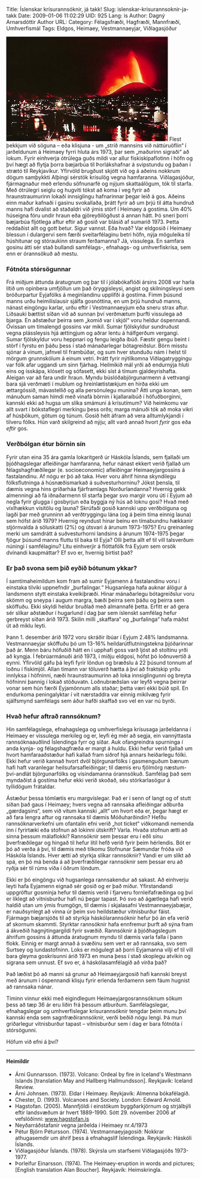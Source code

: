 Title: Íslenskar krísurannsóknir, já takk!
Slug: islenskar-krisurannsoknir-ja-takk
Date: 2009-01-06 11:02:29
UID: 925
Lang: is
Author: Dagný Arnarsdóttir
Author URL: 
Category: Félagsfræði, Hagfræði, Mannfræði, Umhverfismál
Tags: Eldgos, Heimaey, Vestmannaeyjar, Viðlagasjóður

![heimaey](heimaey.jpg)
Flest þekkjum við söguna – eða klisjuna - um „stríð mannsins við náttúruöflin“ í jarðeldunum á Heimaey fyrri hluta árs 1973, þar sem „maðurinn sigraði“ að lokum. Fyrir einhverja ótrúlega guðs mildi var allur fiskiskipaflotinn í höfn og því hægt að flytja þorra bæjarbúa til Þorlákshafnar á svipstundu og þaðan í strætó til Reykjavíkur. Yfirvöld brugðust skjótt við og á aðeins nokkrum dögum samþykkti Alþingi sérstök krísulög vegna hamfaranna. Viðlagasjóður, fjármagnaður með erlendu söfnunarfé og nýjum skattaálögum, tók til starfa. Með ótrúlegri seiglu og hugviti tókst að koma í veg fyrir að hraunstraumurinn lokaði innsiglingu hafnarinnar þegar leið á gos. Aðeins einn maður kafnaði í gasinu svokallaða, þrátt fyrir að um þrjú til átta hundruð manns hafi dvalist að staðaldri við ýmis störf í Heimaey á gostíma. Um 40% húseigna fóru undir hraun eða gjöreyðilögðust á annan hátt. Þó sneri þorri bæjarbúa fljótlega aftur eftir að gosið var blásið af sumarið 1973. Þetta reddaðist allt og gott betur. Sigur vannst. Eða hvað? Var eldgosið í Heimaey blessun í dulargervi sem færði sveitarfélaginu betri höfn, nýja möguleika til húshitunar og stóraukinn straum ferðamanna? Já, vissulega. En samfara gosinu átti sér stað bullandi samfélags-, efnahags- og umhverfiskrísa, sem enn er órannsökuð að mestu.

### Fótnóta stórsögunnar

Frá miðjum áttunda áratugnum og þar til í jólabókaflóði ársins 2008 var harla lítið um opinbera umfjöllun um það öryggisleysi, angist og skilningsleysi sem bróðurpartur Eyjafólks á meginlandinu upplifði á gostíma. Fimm þúsund manns urðu heimilislausir sjálfa gosnóttina, en um þrjú hundruð manns, nánast eingöngu karlar, urðu eftir í Vestmannaeyjum eða sneru strax aftur. Liðsauki bættist síðan við að sunnan því verðmætum þurfti vissulega að bjarga. En aðstæður þeirra sem „komið var í skjól“ voru heldur óspennandi. Óvissan um tímalengd gossins var mikil. Sumar fjölskyldur sundruðust vegna plássleysis hjá ættingjum og aðrar lentu á hálfgerðum vergangi. Sumar fjölskyldur voru heppnari og fengu leigða íbúð. Fæstir gengu beint í störf í fyrstu en þáðu þess í stað mánaðarlegar bótagreiðslur. Börn misstu sjónar á vinum, jafnvel til frambúðar, og sum hver stunduðu nám í helst til mörgum grunnskólum á einum vetri. Þrátt fyrir nýtilkomna Viðlagatryggingu var fólk afar uggandi um sinn fjárhag. Heilmikið mál yrði að endurnýja hluti eins og ísskápa, klósett og sófasett, ekki síst á tímum gjaldeyrishafta. Aleigan var að fara undir hraun. Myndu búslóðabjörgunarmenn á vettvangi bara sjá verðmæti í mublum og hreinlætistækjum en hirða ekki um ættargóssið, mávastellið og alla persónulegu munina? Átti unga konan, sem mánuðum saman hímdi með vinafá börnin í kjallaraíbúð í höfuðborginni, kannski ekki  að hugsa um slíka smámuni á krísutímum? Við heimkomu var allt svart í bókstaflegri merkingu þess orðs; marga mánuði tók að moka vikri af húsþökum, götum og túnum. Gosið hélt áfram að vera alltumlykjandi í tilveru fólks. Hún varð skilgreind að nýju; allt varð annað hvort _fyrir_ gos eða _eftir_ gos.  

### Verðbólgan étur börnin sín

Fyrir utan eina 35 ára gamla lokaritgerð úr Háskóla Íslands, sem fjallaði um þjóðhagslegar afleiðingar hamfaranna, hefur nánast ekkert verið fjallað um félagshagfræðilegar (e. socioeconomic) afleiðingar Heimaeyjargossins á fastalandinu. Af nógu er þó að taka. Hver voru áhrif hinna skyndilegu fólksflutninga á húsnæðismarkað á suðvesturhorninu? Jókst þensla, til dæmis vegna hins gríðarháa fjárframlags Norðurlandanna? Hvernig gekk almenningi að fá iðnaðarmenn til starfa þegar svo margir voru úti í Eyjum að negla fyrir glugga í gosbyrjun eða byggja ný hús að loknu gosi? Hvað með víxlhækkun vísitölu og launa? Skrúfaði gosið kannski upp verðbólguna og lagði þar með grunninn að verðtryggingu lána (og á þeim tíma einnig launa) sem hófst árið 1979? Hvernig reyndust hinar beinu en tímabundnu hækkanir stjórnvalda á söluskatti (2%) og útsvari á árunum 1973-1975? Eru greinanleg merki um samdrátt á suðvesturhorni landsins á árunum 1974-1975 þegar fjögur þúsund manns fluttu til baka til Eyja? Olli þetta allt ef til vill talsverðum núningi í samfélaginu? Litu einhverjir á flóttafólk frá Eyjum sem orsök dvínandi kaupmáttar? Ef svo er, hvernig birtist það? 

### Er það svona sem þið eyðið bótunum ykkar?

Í samtímaheimildum kom fram að sumir Eyjamenn á fastalandinu voru í einstaka tilviki uppnefndir „þurfalingar.“ Hugsanlega hafa auknar álögur á landsmenn stytt einstaka kveikiþræði. Hinar mánaðarlegu bótagreiðslur voru skömm og sneypa í augum margra, bæði þeirra sem þáðu og þeirra sem sköffuðu. Ekki skyldi heldur bruðlað með almannafé þetta. Erfitt er að gera sér slíkar aðstæður í hugarlund í dag þar sem íslenskt samfélag hefur gerbreyst síðan árið 1973. Skilin milli „skaffara“ og „þurfalinga“ hafa máðst út að miklu leyti. 

Þann 1. desember árið 1972 voru skráðir íbúar í Eyjum 2.48% landsmanna. Vestmannaeyjar sköffuðu þó um 13-16% heildarútflutningstekna þjóðarinnar það ár. Menn báru höfuðið hátt en í upphafi goss varð ljóst að stoltinu yrði að kyngja. Í febrúarmánuði árið 1973, í miðju eldgosi, hófst þó loðnuvertíð á eynni. Yfirvöld gáfu þá leyfi fyrir löndun og bræðslu á 22 þúsund tonnum af loðnu í fiskimjöl. Allan tímann var töluverð hætta á því að fraktskip yrðu innlyksa í höfninni, næði hraunstraumurinn að loka innsiglingunni og breyta höfninni þannig í lokað stöðuvatn. Loðnubræðslan var leyfð vegna þeirrar vonar sem hún færði Eyjamönnum alls staðar; þetta væri ekki búið spil. En endurkoma peningalyktar í vit nærstaddra var einnig mikilvæg fyrir sjálfsmynd samfélags sem áður hafði skaffað svo vel en var nú byrði.  

### Hvað hefur aftrað rannsóknum?
Hin samfélagslega, efnahagslega og umhverfislega krísusaga jarðeldanna í Heimaey er vissulega merkileg og er, leyfi ég mér að segja, ein vannýttasta rannsóknaauðlind Íslendinga fyrr og síðar. Auk ofangreindra spurninga í anda kynja- og félagshagfræða er margt á huldu. Ekki hefur verið fjallað um hvort hamfaraaðstæður hafi kallað fram siðrof hjá annars heiðarlegu fólki. Ekki hefur verið kannað hvort dvöl björgunarfólks í gasmenguðum bænum hafi haft varanlegar heilsufarsafleiðingar; til dæmis eru fjölmörg næstum-því-andlát björgunarfólks og vísindamanna órannsökuð. Samfélag það sem myndaðist á gostíma hefur ekki verið skoðað, séu stórkarlasögur á tyllidögum frátaldar. 

Ástæður þessa tómlætis eru margvíslegar. Það er í senn of langt og of stutt síðan það gaus í Heimaey; hvers vegna að rannsaka afleiðingar aðburða „gærdagsins“, sem við vitum kannski „allt“ um hvort eða er, þegar hægt er að fara lengra aftur og rannsaka til dæmis Móðuharðindin? Hefðu rannsóknarverkefni um ofantalin efni verið „hot ticket“ viðkomandi nemenda inn í fyrirtæki eða stofnun að lokinni útskrift? Varla. Hvaða stofnun ætti að sinna þessum málaflokki? Rannsóknir sem þessar eru í eðli sínu þverfræðilegar og hingað til hefur lítil hefð verið fyrir þeim hérlendis. Bót er þó að verða á því, til dæmis með tilkomu Stofnunar Sæmundar fróða við Háskóla Íslands. Hver ætti að styrkja slíkar rannsóknir? Vandi er um slíkt að spá, en þó má benda á að þverfræðilegar rannsóknir sem þessar eru að ryðja sér til rúms víða í öðrum löndum. 

Ekki er þó eingöngu við hugsanlega rannsakendur að sakast. Að einhverju leyti hafa Eyjamenn eignað sér gosið og er það miður. Yfirstandandi uppgröftur gosminja hefur til dæmis verið í fjarveru fornleifafræðinga og því er líklegt að vitnisburður hafi nú þegar tapast. Þó svo að ágætlega hafi verið haldið utan um ýmis frumgögn, til dæmis í skjalasafni Vestmannaeyjabæjar, er nauðsynlegt að vinna úr þeim svo heildstæður vitnisburður fáist. Fjármagn bæjarsjóðs til að styrkja háskólarannsóknir hefur þó án efa verið af skornum skammti. Styrktar rannsóknir hafa ennfremur þurft að sýna fram á ákveðið hagnýtingargildi fyrir svæðið. Rannsóknir á þjóðhagslegum áhrifum gossins á áttunda áratugnum myndu til dæmis varla falla í þann flokk. Einnig er margt annað á svæðinu sem vert er að rannsaka, svo sem Surtsey og lundastofninn. Loks er mögulegt að þorri Eyjamanna vilji ef til vill bara gleyma goskrísunni árið 1973 en muna þess í stað skoplegu atvikin og sigrana sem unnust. Ef svo er, á háskólasamfélagið að virða það?

Það læðist þó að manni sá grunur að Heimaeyjargosið hafi kannski breyst með árunum í óspennandi klisju fyrir erlenda ferðamenn sem fáum hugnist að rannsaka nánar. 

Tíminn vinnur ekki með eigindlegum Heimaeyjargosrannsóknum sökum þess að tæp 36 ár eru liðin frá þessum atburðum. Samfélagslegar, efnahagslegar og umhverfislegar krísurannsóknir tengdar þeim munu því kannski enda sem sagnfræðirannsóknir, verði beðið nógu lengi. Þá mun gríðarlegur vitnisburður tapast – vitnisburður sem í dag er bara fótnóta í stórsögunni.

Höfum við efni á því? 

---

#### Heimildir

* Árni Gunnarsson. (1973). Volcano: Ordeal by fire in Iceland's Westmann Islands [translation May and Hallberg Hallmundsson]. Reykjavík: Iceland Review.
* Árni Johnsen. (1973). Eldar í Heimaey. Reykjavík: Almenna bókafélagið.
* Chester, D. (1993). Volcanoes and Society. London: Edward Arnold.
* Hagstofan. (2005). Mannfjöldi í einstökum byggðarkjörnum og strjálbýli eftir landsvæðum ár hvert 1889-1990. Sótt 29. nóvember 2006 af vefslóðinni: www.hagstofan.is
* Neyðarráðstafanir vegna jarðelda í Heimaey nr.4/1973
* Pétur Björn Pétursson. (1974). Vestmannaeyjagosið: Nokkrar athugasemdir um áhrif þess á efnahagslíf Íslendinga. Reykjavík: Háskóli Íslands.
* Viðlagasjóður Íslands. (1978). Skýrsla um starfsemi Viðlagasjóðs 1973-1977.
* Þorleifur Einarsson. (1974). The Heimaey-eruption in words and pictures; [English translation Alan Boucher]. Reykjavík: Heimskringla.

